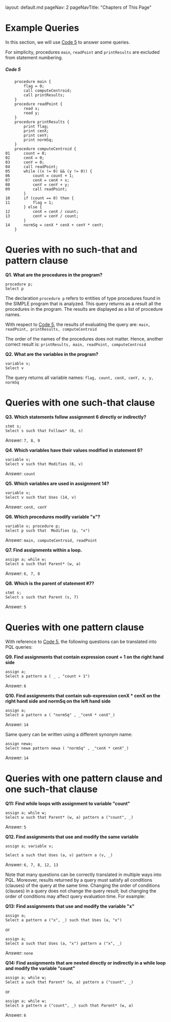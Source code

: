 <br>

<frontmatter>
  layout: default.md
  pageNav: 2
  pageNavTitle: "Chapters of This Page"
</frontmatter>

[](#example-queries)Example Queries
===================================

In this section, we will use [Code 5](#code-5) to answer some queries.

For simplicity, procedures `main`, `readPoint` and `printResults` are excluded from statement numbering.

##### [](#code-5)Code 5

        procedure main {
            flag = 0;
            call computeCentroid;
            call printResults;
        }
        procedure readPoint {
            read x;
            read y;
        }
        procedure printResults {
            print flag;
            print cenX;
            print cenY;
            print normSq;
        }
        procedure computeCentroid {
    01      count = 0;
    02      cenX = 0;
    03      cenY = 0;
    04      call readPoint;
    05      while ((x != 0) && (y != 0)) {
    06          count = count + 1;
    07          cenX = cenX + x;
    08          cenY = cenY + y;
    09          call readPoint;
            }
    10      if (count == 0) then {
    11          flag = 1;
            } else {
    12          cenX = cenX / count;
    13          cenY = cenY / count;
            }
    14      normSq = cenX * cenX + cenY * cenY;
        }


[](#queries-with-no-such-that-and-pattern-clause)Queries with no such-that and pattern clause
=============================================================================================

**Q1. What are the procedures in the program?**

    procedure p;
    Select p


The declaration `procedure p` refers to entities of type procedures found in the SIMPLE program that is analyzed. This query returns as a result all the procedures in the program. The results are displayed as a list of procedure names.

With respect to [Code 5](#code-5), the results of evaluating the query are: `main, readPoint, printResults, computeCentroid`

The order of the names of the procedures does not matter. Hence, another correct result is: `printResults, main, readPoint, computeCentroid`

**Q2. What are the variables in the program?**

    variable v;
    Select v


The query returns all variable names: `flag, count, cenX, cenY, x, y, normSq`

[](#queries-with-one-such-that-clause)Queries with one such-that clause
=======================================================================

**Q3. Which statements follow assignment 6 directly or indirectly?**

    stmt s;
    Select s such that Follows* (6, s)


Answer: `7, 8, 9`

**Q4. Which variables have their values modified in statement 6?**

    variable v;
    Select v such that Modifies (6, v)


Answer: `count`

**Q5. Which variables are used in assignment 14?**

    variable v;
    Select v such that Uses (14, v)


Answer: `cenX, cenY`

**Q6. Which procedures modify variable "x"?**

    variable v; procedure p;
    Select p such that  Modifies (p, "x")


Answer: `main, computeCentroid, readPoint`

**Q7. Find assignments within a loop.**

    assign a; while w;
    Select a such that Parent* (w, a)


Answer: `6, 7, 8`

**Q8. Which is the parent of statement #7?**

    stmt s;
    Select s such that Parent (s, 7)


Answer: `5`

[](#queries-with-one-pattern-clause)Queries with one pattern clause
===================================================================

With reference to [Code 5](#code-5), the following questions can be translated into PQL queries:

**Q9. Find assignments that contain expression count + 1 on the right hand side**

    assign a;
    Select a pattern a ( _ , "count + 1")


Answer: `6`

**Q10. Find assignments that contain sub-expression cenX \* cenX on the right hand side and normSq on the left hand side**

    assign a;
    Select a pattern a ( "normSq" , _"cenX * cenX"_)


Answer: `14`

Same query can be written using a different synonym name:

    assign newa;
    Select newa pattern newa ( "normSq" , _"cenX * cenX"_)


Answer: `14`

[](#queries-with-one-pattern-clause-and-one-such-that-clause)Queries with one pattern clause and one such-that clause
=====================================================================================================================

**Q11: Find while loops with assignment to variable "count"**

    assign a; while w;
    Select w such that Parent* (w, a) pattern a ("count", _)


Answer: `5`

**Q12. Find assignments that use and modify the same variable**

    assign a; variable v;

    Select a such that Uses (a, v) pattern a (v, _)


Answer: `6, 7, 8, 12, 13`

Note that many questions can be correctly translated in multiple ways into PQL. Moreover, results returned by a query must satisfy all conditions (clauses) of the query at the same time. Changing the order of conditions (clauses) in a query does not change the query result; but changing the order of conditions may affect query evaluation time. For example:

**Q13: Find assignments that use and modify the variable "x"**

    assign a;
    Select a pattern a ("x", _) such that Uses (a, "x")


or

    assign a;
    Select a such that Uses (a, "x") pattern a ("x", _)


Answer: `none`

**Q14: Find assignments that are nested directly or indirectly in a while loop and modify the variable "count"**

    assign a; while w;
    Select a such that Parent* (w, a) pattern a ("count", _)


or

    assign a; while w;
    Select a pattern a ("count", _) such that Parent* (w, a)


Answer: `6`
